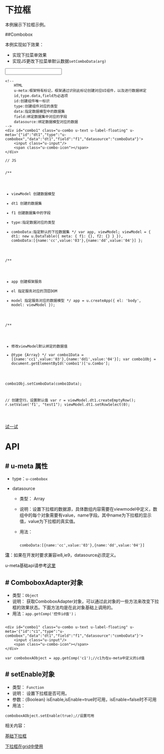 # 下拉框

本例展示下拉框示例。


##Combobox

本例实现如下效果：

* 实现下拉菜单效果
* 实现JS更改下拉菜单默认数据`setComboData(arg)`



<div class="example-content"><!-- 
	HTML
	u-meta:框架特有标记，框架通过识别此标记创建对应UI组件，以及进行数据绑定 
	id,type.data,field为必选项
	id:创建组件唯一标识
	type:创建组件对应的类型
	data:指定数据模型中的数据集
	field:绑定数据集中对应的字段
	datasource:绑定数据模型对应的数据
-->
<div id="combo1" class="u-combo u-text u-label-floating" u-meta='{"id":"dt1","type":"u-combobox","data":"dt1","field":"f1","datasource":"comboData"}'>
    <input class="u-input"/>
    <span class="u-combo-icon"></span>
</div></div>
<div class="example-content ex-hide"><script>// JS

/**
 * viewModel 创建数据模型
 * dt1 创建的数据集
 * f1 创建数据集中的字段
 * type:指定数据对应的类型
 * comboData:指定默认的下拉数据集
 */
var app, viewModel;
viewModel = {
    dt1: new u.DataTable({
        meta: {
            f1: {},
            f2: {}
        }
    }),
    comboData:[{name:'cc',value:'03'},{name:'dd',value:'04'}]
};

/**
 * app 创建框架服务
 * el 指定服务对应的顶层DOM
 * model 指定服务对应的数据模型
 */
app = u.createApp({
    el: 'body',
    model: viewModel
});


/**
 * 修改viewModel默认绑定的数据值
 * @type {Array}
 */
var combo1Data = [{name:'cc1',value:'03'},{name:'dd1',value:'04'}];
var combo1Obj = document.getElementById('combo1')['u.Combo'];

combo1Obj.setComboData(combo1Data);

// 创建空行，设置默认值
var r = viewModel.dt1.createEmptyRow();
r.setValue('f1', "test1");
viewModel.dt1.setRowSelect(0);


</script></div>
<div class="examples-code"><pre><code>&lt;!-- 
	HTML
	u-meta:框架特有标记，框架通过识别此标记创建对应UI组件，以及进行数据绑定 
	id,type.data,field为必选项
	id:创建组件唯一标识
	type:创建组件对应的类型
	data:指定数据模型中的数据集
	field:绑定数据集中对应的字段
	datasource:绑定数据模型对应的数据
-->
&lt;div id="combo1" class="u-combo u-text u-label-floating" u-meta='{"id":"dt1","type":"u-combobox","data":"dt1","field":"f1","datasource":"comboData"}'>
    &lt;input class="u-input"/>
    &lt;span class="u-combo-icon">&lt;/span>
&lt;/div></code></pre>
</div>
<div class="examples-code"><pre><code>// JS

/**
 * viewModel 创建数据模型
 * dt1 创建的数据集
 * f1 创建数据集中的字段
 * type:指定数据对应的类型
 * comboData:指定默认的下拉数据集
 */
var app, viewModel;
viewModel = {
    dt1: new u.DataTable({
        meta: {
            f1: {},
            f2: {}
        }
    }),
    comboData:[{name:'cc',value:'03'},{name:'dd',value:'04'}]
};

/**
 * app 创建框架服务
 * el 指定服务对应的顶层DOM
 * model 指定服务对应的数据模型
 */
app = u.createApp({
    el: 'body',
    model: viewModel
});


/**
 * 修改viewModel默认绑定的数据值
 * @type {Array}
 */
var combo1Data = [{name:'cc1',value:'03'},{name:'dd1',value:'04'}];
var combo1Obj = document.getElementById('combo1')['u.Combo'];

combo1Obj.setComboData(combo1Data);

// 创建空行，设置默认值
var r = viewModel.dt1.createEmptyRow();
r.setValue('f1', "test1");
viewModel.dt1.setRowSelect(0);

</code></pre>
</div>


[试一试](http://design.yyuap.com/dist/pages/webIDE/index.html#/demos/kero/combobox)


# API

## \# u-meta 属性

* type：`u-combobox`

* datasource
	* 类型： Array
	* 说明：设置下拉框的数据源，具体数组内容需要在viewmodel中定义，数组中的每个对象需要有value，name字段。其中name为下拉框的显示值，value为下拉框的真实值。
	* 用法：
	 
		```
	
		comboData:[{name:'cc',value:'03'},{name:'dd',value:'04'}]
	
		```

**注**：如果在开发时要求兼容ie8,ie9，datasource必须定义。　


u-meta基础api请参考[这里](http://design.yyuap.com/dist/pages/kero/moduleapi.html)



## \# ComboboxAdapter对象

* 类型：`Object`
* 说明： 获取ComboboxAdapter对象，可以通过此对象的一些方法来改变下拉框的效果状态。下面方法均是在此对象基础上调用的。
* 用法：`app.getComp('控件id值')；`



```

<div id="combo1" class="u-combo u-text u-label-floating" u-meta='{"id":"c1","type":"u-combobox","data":"dt1","field":"f1","datasource":"comboData"}'>
    <input class="u-input"/>
    <span class="u-combo-icon"></span>
</div>

var comboboxAObject = app.getComp('c1');//c1为在u-meta中定义的id值

```


## \# setEnable对象

* 类型： `Function`
* 说明： 设置下拉框是否可用。
* 参数：{Boolean} isEnable,isEnable=true时可用，isEnable=false时不可用
* 用法：

```
comboboxAObject.setEnable(true);//设置可用

```


相关内容：

[基础下拉框](http://design.yyuap.com/dist/pages/plugins/combobox.html)    

[下拉框在grid中使用](http://design.yyuap.com/dist/pages/webIDE/index.html#/demos/grids/edit)
